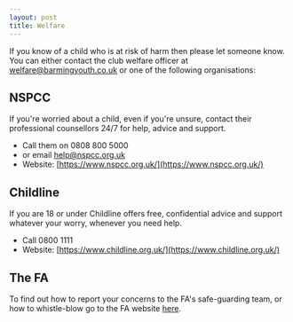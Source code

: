 ```yaml
---
layout: post
title: Welfare
---
```


If you know of a child who is at risk of harm then please let someone know. You can either contact the club welfare officer at <a href="mailto:welfare@barmingyouth.co.uk">welfare@barmingyouth.co.uk</a> or one of the following organisations:

## NSPCC

If you're worried about a child, even if you're unsure, contact their professional counsellors 24/7 for help, advice and support. 

* Call them on 0808 800 5000 
* or email <a href="mailto:help@nspcc.org.uk">help@nspcc.org.uk</a>
* Website: [https://www.nspcc.org.uk/](https://www.nspcc.org.uk/) 


## Childline 

If you are 18 or under Childline offers free, confidential advice and support whatever your worry, whenever you need help.

* Call 0800 1111
* Website: [https://www.childline.org.uk/](https://www.childline.org.uk/)

## The FA

To find out how to report your concerns to the FA's safe-guarding team, or how to whistle-blow go to the FA website [here](http://www.thefa.com/football-rules-governance/safeguarding/reporting-concerns).

